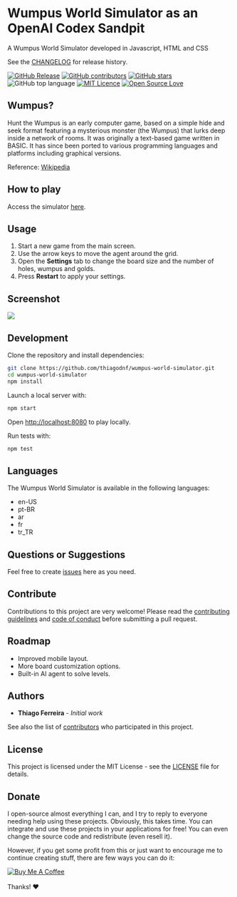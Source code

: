 # Wumpus World Simulator as an OpenAI Codex Sandpit

A Wumpus World Simulator developed in Javascript, HTML and CSS

See the [CHANGELOG](CHANGELOG.md) for release history.

[![GitHub Release](https://img.shields.io/github/release/thiagodnf/wumpus-world-simulator.svg)](https://github.com/thiagodnf/wumpus-world-simulator/releases/latest)
[![GitHub contributors](https://img.shields.io/github/contributors/thiagodnf/wumpus-world-simulator.svg)](https://github.com/thiagodnf/wumpus-world-simulator/graphs/contributors)
[![GitHub stars](https://img.shields.io/github/stars/thiagodnf/wumpus-world-simulator.svg)](https://github.com/thiagodnf/wumpus-world-simulator)
![GitHub top language](https://img.shields.io/github/languages/top/thiagodnf/wumpus-world-simulator)
[![MIT Licence](https://badges.frapsoft.com/os/mit/mit.svg?v=103)](https://opensource.org/licenses/mit-license.php)
[![Open Source Love](https://badges.frapsoft.com/os/v1/open-source.svg?v=103)](https://github.com/ellerbrock/open-source-badges/)

## Wumpus?
Hunt the Wumpus is an early computer game, based on a simple hide and seek format featuring a mysterious monster (the Wumpus) that lurks deep inside a network of rooms. It was originally a text-based game written in BASIC. It has since been ported to various programming languages and platforms including graphical versions.

Reference: [Wikipedia](https://en.wikipedia.org/wiki/Hunt_the_Wumpus)

## How to play
Access the simulator [here](http://thiagodnf.github.io/wumpus-world-simulator/).

## Usage
1. Start a new game from the main screen.
2. Use the arrow keys to move the agent around the grid.
3. Open the **Settings** tab to change the board size and the number of holes, wumpus and golds.
4. Press **Restart** to apply your settings.

## Screenshot

<kbd>
  <img class="screenshot" src="https://raw.githubusercontent.com/thiagodnf/wumpus-world-simulator/master/img/screenshot.png"/>
</kbd>

## Development
Clone the repository and install dependencies:

```bash
git clone https://github.com/thiagodnf/wumpus-world-simulator.git
cd wumpus-world-simulator
npm install
```

Launch a local server with:

```bash
npm start
```

Open <http://localhost:8080> to play locally.

Run tests with:

```bash
npm test
```

## Languages
The Wumpus World Simulator is available in the following languages:
* en-US
* pt-BR
* ar
* fr
* tr_TR

## Questions or Suggestions
Feel free to create [issues](https://github.com/thiagodnf/wumpus-world-simulator/issues) here as you need.

## Contribute
Contributions to this project are very welcome! Please read the [contributing guidelines](CONTRIBUTING.md) and [code of conduct](CODE_OF_CONDUCT.md) before submitting a pull request.

## Roadmap
* Improved mobile layout.
* More board customization options.
* Built-in AI agent to solve levels.

## Authors
* **Thiago Ferreira** - *Initial work*

See also the list of [contributors](https://github.com/thiagodnf/wumpus-world-simulator/graphs/contributors) who participated in this project.

## License
This project is licensed under the MIT License - see the [LICENSE](LICENSE) file for details.

## Donate
I open-source almost everything I can, and I try to reply to everyone needing help using these projects. Obviously, this takes time. You can integrate and use these projects in your applications for free! You can even change the source code and redistribute (even resell it).

However, if you get some profit from this or just want to encourage me to continue creating stuff, there are few ways you can do it:

<a href="https://www.buymeacoffee.com/thiagodnf" target="_blank">
  <img src="https://www.buymeacoffee.com/assets/img/guidelines/download-assets-sm-2.svg" alt="Buy Me A Coffee">
</a>
<br/>
<br/>
Thanks! ❤️
